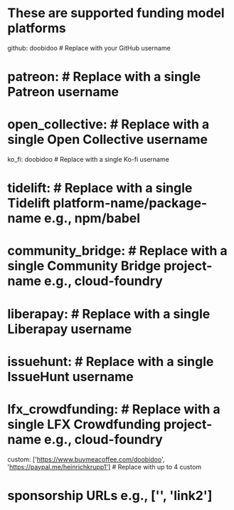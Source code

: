 # These are supported funding model platforms

github: doobidoo # Replace with your GitHub username
# patreon: # Replace with a single Patreon username
# open_collective: # Replace with a single Open Collective username
ko_fi: doobidoo # Replace with a single Ko-fi username
# tidelift: # Replace with a single Tidelift platform-name/package-name e.g., npm/babel
# community_bridge: # Replace with a single Community Bridge project-name e.g., cloud-foundry
# liberapay: # Replace with a single Liberapay username
# issuehunt: # Replace with a single IssueHunt username
# lfx_crowdfunding: # Replace with a single LFX Crowdfunding project-name e.g., cloud-foundry
custom: ['https://www.buymeacoffee.com/doobidoo', 'https://paypal.me/heinrichkrupp1'] # Replace with up to 4 custom
# sponsorship URLs e.g., ['', 'link2']